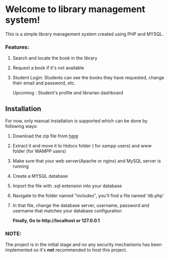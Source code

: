 # Welcome to library management system!

This is a simple library management system created using PHP and MYSQL. 
 
### Features: 
1. Search and locate the book in the library
2. Request a book if it's not available
3. Student Login:
   Students can see the books they have requested, change their email and password, etc.

   Upcoming : Student's profile and librarian dashboard

## Installation

For now, only manual installation is supported which can be done by following ways:

 1. Download the zip file from [here](https://github.com/crquor/library_management_system/archive/refs/heads/main.zip) 
    
 2. Extract it and move it to htdocs folder ( for xampp users) and www folder (for WAMPP users)

 3. Make sure that your web server(Apache or nginx) and MySQL                      server is running

 4. Create a MYSQL database 

 5. Import the file with .sql extension into your database

  6. Navigate to the folder named "includes", you'll
        find a file named 'db.php'

 7. In that file, change the database server, username, password and username that matches  your database configuration

    
    **Finally, Go to http://localhost or 127.0.0.1**

### NOTE: 
The project is in the initial stage and no any security mechanisms has been implemented so it's **not** recommended to host this project.


